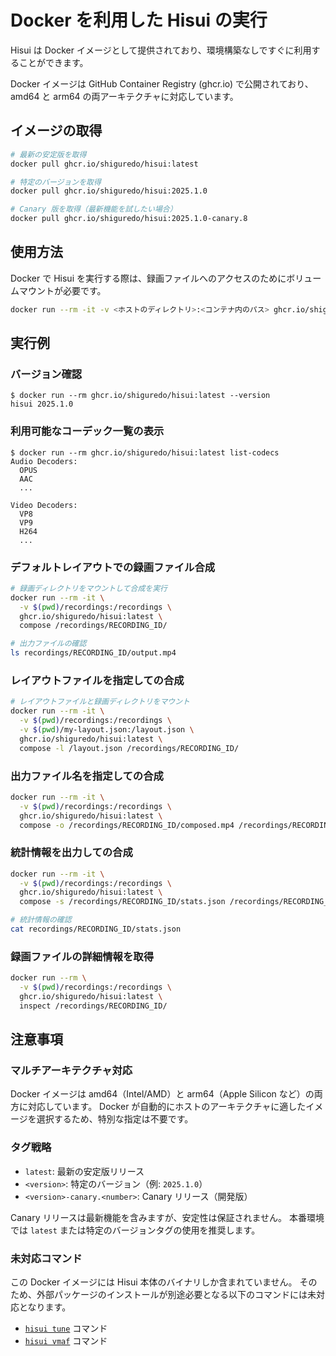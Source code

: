 # Docker を利用した Hisui の実行

Hisui は Docker イメージとして提供されており、環境構築なしですぐに利用することができます。

Docker イメージは GitHub Container Registry (ghcr.io) で公開されており、amd64 と arm64 の両アーキテクチャに対応しています。

## イメージの取得

```bash
# 最新の安定版を取得
docker pull ghcr.io/shiguredo/hisui:latest

# 特定のバージョンを取得
docker pull ghcr.io/shiguredo/hisui:2025.1.0

# Canary 版を取得（最新機能を試したい場合）
docker pull ghcr.io/shiguredo/hisui:2025.1.0-canary.8
```

## 使用方法

Docker で Hisui を実行する際は、録画ファイルへのアクセスのためにボリュームマウントが必要です。

```bash
docker run --rm -it -v <ホストのディレクトリ>:<コンテナ内のパス> ghcr.io/shiguredo/hisui:latest <コマンド> <引数>
```

## 実行例

### バージョン確認

```console
$ docker run --rm ghcr.io/shiguredo/hisui:latest --version
hisui 2025.1.0
```

### 利用可能なコーデック一覧の表示

```console
$ docker run --rm ghcr.io/shiguredo/hisui:latest list-codecs
Audio Decoders:
  OPUS
  AAC
  ...

Video Decoders:
  VP8
  VP9
  H264
  ...
```

### デフォルトレイアウトでの録画ファイル合成

```bash
# 録画ディレクトリをマウントして合成を実行
docker run --rm -it \
  -v $(pwd)/recordings:/recordings \
  ghcr.io/shiguredo/hisui:latest \
  compose /recordings/RECORDING_ID/

# 出力ファイルの確認
ls recordings/RECORDING_ID/output.mp4
```

### レイアウトファイルを指定しての合成

```bash
# レイアウトファイルと録画ディレクトリをマウント
docker run --rm -it \
  -v $(pwd)/recordings:/recordings \
  -v $(pwd)/my-layout.json:/layout.json \
  ghcr.io/shiguredo/hisui:latest \
  compose -l /layout.json /recordings/RECORDING_ID/
```

### 出力ファイル名を指定しての合成

```bash
docker run --rm -it \
  -v $(pwd)/recordings:/recordings \
  ghcr.io/shiguredo/hisui:latest \
  compose -o /recordings/RECORDING_ID/composed.mp4 /recordings/RECORDING_ID/
```

### 統計情報を出力しての合成

```bash
docker run --rm -it \
  -v $(pwd)/recordings:/recordings \
  ghcr.io/shiguredo/hisui:latest \
  compose -s /recordings/RECORDING_ID/stats.json /recordings/RECORDING_ID/

# 統計情報の確認
cat recordings/RECORDING_ID/stats.json
```

### 録画ファイルの詳細情報を取得

```bash
docker run --rm \
  -v $(pwd)/recordings:/recordings \
  ghcr.io/shiguredo/hisui:latest \
  inspect /recordings/RECORDING_ID/
```

## 注意事項

### マルチアーキテクチャ対応

Docker イメージは amd64（Intel/AMD）と arm64（Apple Silicon など）の両方に対応しています。
Docker が自動的にホストのアーキテクチャに適したイメージを選択するため、特別な指定は不要です。

### タグ戦略

- `latest`: 最新の安定版リリース
- `<version>`: 特定のバージョン（例: `2025.1.0`）
- `<version>-canary.<number>`: Canary リリース（開発版）

Canary リリースは最新機能を含みますが、安定性は保証されません。
本番環境では `latest` または特定のバージョンタグの使用を推奨します。

### 未対応コマンド

この Docker イメージには Hisui 本体のバイナリしか含まれていません。
そのため、外部パッケージのインストールが別途必要となる以下のコマンドには未対応となります。
- [`hisui tune`](./command_tune.md) コマンド
- [`hisui vmaf`](./command_vmaf.md) コマンド
